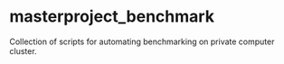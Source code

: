 # masterproject_benchmark
Collection of scripts for automating benchmarking on private computer cluster. 

